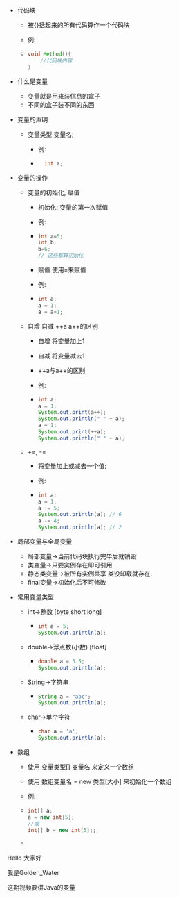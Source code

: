 - 代码块

  - 被{}括起来的所有代码算作一个代码块

  - 例:

  - ```java
    void Method(){
        //代码块内容
    }
    ```

- 什么是变量

  - 变量就是用来装信息的盒子
  - 不同的盒子装不同的东西

- 变量的声明

  - 变量类型 变量名;

    - 例:
    
    - ```java
        int a;
        ```

- 变量的操作

  - 变量的初始化, 赋值
    
    - 初始化: 变量的第一次赋值
      
    - 例:
    
    - ```java
      int a=5;
      int b;
      b=6;
      // 这些都算初始化
      ```
      
    - 赋值 使用=来赋值
    
    - 例:
    
    - ```java
      int a;
      a = 1;
      a = a+1;
      ```
    
  - 自增 自减 ++a a++的区别

    - 自增 将变量加上1

    - 自减 将变量减去1

    - ++a与a++的区别

    - 例:

    - ```java
      int a;
      a = 1;
      System.out.print(a++);
      System.out.println(" " + a);
      a = 1;
      System.out.print(++a);
      System.out.println(" " + a);
      ```

  - +=, -=

    - 将变量加上或减去一个值;

    - 例:

    - ```java
      int a;
      a = 1;
      a += 5;
      System.out.println(a); // 6
      a -= 4;
      System.out.println(a); // 2
      ```

- 局部变量与全局变量

  - 局部变量->当前代码块执行完毕后就销毁
  - 类变量->只要实例存在即可引用
  - 静态类变量->被所有实例共享 类没卸载就存在.
  - final变量->初始化后不可修改

- 常用变量类型

  - int->整数 [byte short long]

    - ```java
      int a = 5;
      System.out.println(a);
      ```

  - double->浮点数(小数) [float]

    - ```java
      double a = 5.5;
      System.out.println(a);
      ```

  - String->字符串

    - ```java
      String a = "abc";
      System.out.println(a);
      ```

  - char->单个字符

    - ```java
      char a = 'a';
      System.out.println(a);
      ```

- 数组

  - 使用 变量类型[] 变量名 来定义一个数组
  
  - 使用 数组变量名 = new 类型[大小] 来初始化一个数组
  
  - 例:
  
  - ```java
    int[] a;
    a = new int[5];
    //或
    int[] b = new int[5];;
    ```
  
  - 





Hello 大家好

我是Golden_Water

这期视频要讲Java的变量